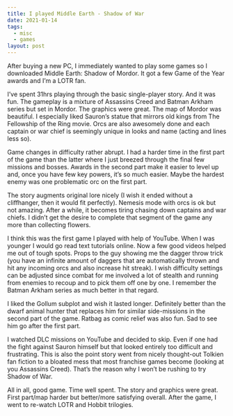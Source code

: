 ```yaml
---
title: I played Middle Earth - Shadow of War
date: 2021-01-14
tags:
  - misc
  - games
layout: post
---
```


After buying a new PC, I immediately wanted to play some games so I downloaded Middle Earth: Shadow of Mordor. It got a few Game of the Year awards and I’m a LOTR fan.

I’ve spent 31hrs playing through the basic single-player story. And it was fun. The gameplay is a mixture of Assassins Creed and Batman Arkham series but set in Mordor. The graphics were great. The map of Mordor was beautiful. I especially liked Sauron’s statue that mirrors old kings from The Fellowship of the Ring movie. Orcs are also awesomely done and each captain or war chief is seemingly unique in looks and name (acting and lines less so).

Game changes in difficulty rather abrupt. I had a harder time in the first part of the game than the latter where I just breezed through the final few missions and bosses. Awards in the second part make it easier to level up and, once you have few key powers, it’s so much easier. Maybe the hardest enemy was one problematic orc on the first part.

The story augments original lore nicely (I wish it ended without a cliffhanger, then it would fit perfectly). Nemesis mode with orcs is ok but not amazing. After a while, it becomes tiring chasing down captains and war chiefs. I didn’t get the desire to complete that segment of the game any more than collecting flowers.

I think this was the first game I played with help of YouTube. When I was younger I would go read text tutorials online. Now a few good videos helped me out of tough spots. Props to the guy showing me the dagger throw trick (you have an infinite amount of daggers that are automatically thrown and hit any incoming orcs and also increase hit streak). I wish difficulty settings can be adjusted since combat for me involved a lot of stealth and running from enemies to recoup and to pick them off one by one. I remember the Batman Arkham series as much better in that regard.

I liked the Gollum subplot and wish it lasted longer. Definitely better than the dwarf animal hunter that replaces him for similar side-missions in the second part of the game. Ratbag as comic relief was also fun. Sad to see him go after the first part.

I watched DLC missions on YouTube and decided to skip. Even if one had the fight against Sauron himself but that looked entirely too difficult and frustrating. This is also the point story went from nicely thought-out Tolkien fan fiction to a bloated mess that most franchise games become (looking at you Assassins Creed). That’s the reason why I won’t be rushing to try Shadow of War.

All in all, good game. Time well spent. The story and graphics were great. First part/map harder but better/more satisfying overall. After the game, I went to re-watch LOTR and Hobbit trilogies.

